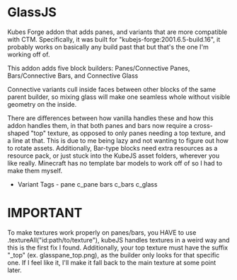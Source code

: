 # GlassJS
Kubes Forge addon that adds panes, and variants that are more compatible with CTM.
Specifically, it was built for "kubejs-forge:2001.6.5-build.16", it probably works on basically any build past that but that's the one I'm working off of.

This addon adds five block builders:
Panes/Connective Panes,
Bars/Connective Bars, and
Connective Glass

Connective variants cull inside faces between other blocks of the same parent builder, so mixing glass will make one seamless whole without visible geometry on the inside.

There are differences between how vanilla handles these and how this addon handles them, in that both panes and bars now require a cross-shaped "top" texture, as opposed to only panes needing a top texture, and a line at that. This is due to me being lazy and not wanting to figure out how to rotate assets. Additionally, Bar-type blocks need extra resources as a resource pack, or just stuck into the KubeJS asset folders, wherever you like really. Minecraft has no template bar models to work off of so I had to make them myself.

 - Variant Tags - 
pane
c_pane
bars
c_bars
c_glass

# IMPORTANT
To make textures work properly on panes/bars, you HAVE to use .textureAll("id:path/to/texture"), kubeJS handles textures in a weird way and this is the first fix I found. Additionally, your top texture must have the suffix "_top" (ex. glasspane_top.png), as the builder only looks for that specific one. If I feel like it, I'll make it fall back to the main texture at some point later.
